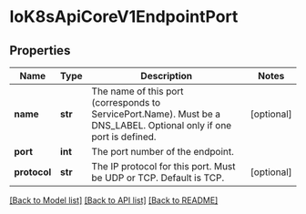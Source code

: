 # IoK8sApiCoreV1EndpointPort

## Properties
Name | Type | Description | Notes
------------ | ------------- | ------------- | -------------
**name** | **str** | The name of this port (corresponds to ServicePort.Name). Must be a DNS_LABEL. Optional only if one port is defined. | [optional] 
**port** | **int** | The port number of the endpoint. | 
**protocol** | **str** | The IP protocol for this port. Must be UDP or TCP. Default is TCP. | [optional] 

[[Back to Model list]](../README.md#documentation-for-models) [[Back to API list]](../README.md#documentation-for-api-endpoints) [[Back to README]](../README.md)

